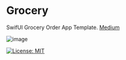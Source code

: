 # Grocery
 

SwifUI Grocery Order App Template. [Medium](https://asilarslan.medium.com/swiftui-ile-sipari%C5%9F-uygulamas%C4%B1-ef9fbb2cfde2)

 
 ![image](https://miro.medium.com/max/1400/1*BizM1iTRz4tcRaYw9l2THg.png) 
 
 
[![License: MIT](https://img.shields.io/badge/License-MIT-yellow.svg)](https://opensource.org/licenses/MIT)
